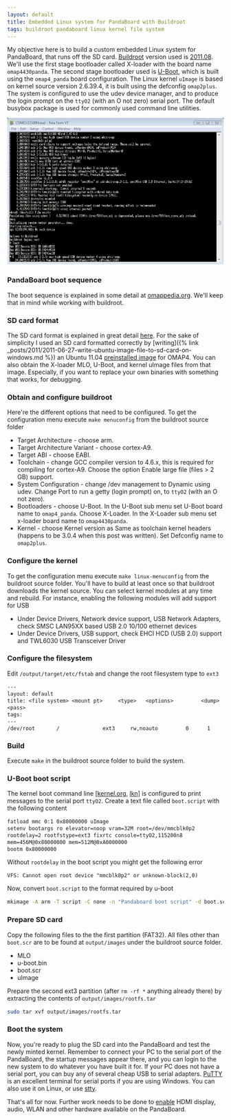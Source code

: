 ```yaml
---
layout: default
title: Embedded Linux system for PandaBoard with Buildroot
tags: buildroot pandaboard linux kernel file system
---
```


My objective here is to build a custom embedded Linux system for PandaBoard, that runs off the SD card. [Buildroot](https://buildroot.org/) version used is [2011.08](https://buildroot.org/download.html). We'll use the first stage bootloader called X-loader with the board name `omap4430panda`. The second stage bootloader used is [U-Boot](http://www.denx.de/wiki/U-Boot), which is built using the `omap4_panda` board configuration. The Linux kernel `uImage` is based on kernel source version 2.6.39.4, it is built using the defconfig `omap2plus`. The system is configured to use the udev device manager, and to produce the login prompt on the `ttyO2` (with an O not zero) serial port. The default busybox package is used for commonly used command line utilities.

![ttyO2](/assets/img/buildroot-pandboard-ttyo2.jpg)

### PandaBoard boot sequence

The boot sequence is explained in some detail at [omappedia.org](http://omappedia.org/wiki/Bootloader_Project). We'll keep that in mind while working with buildroot.

### SD card format

The SD card format is explained in great detail [here](http://omappedia.org/wiki/Minimal-FS_SD_Configuration). For the sake of simplicity I used an SD card formatted correctly by [writing]({% link _posts/2011/2011-06-27-write-ubuntu-image-file-to-sd-card-on-windows.md %}) an Ubuntu 11.04 [preinstalled image](https://wiki.ubuntu.com/ARM/OMAP) for OMAP4. You can also obtain the X-loader MLO, U-Boot, and kernel uImage files from that image. Especially, if you want to replace your own binaries with something that works, for debugging.

### Obtain and configure buildroot

Here're the different options that need to be configured. To get the configuration menu execute `make menuconfig` from the buildroot source folder

* Target Architecture - choose arm.
* Target Architecture Variant - choose cortex-A9.
* Target ABI - choose EABI.
* Toolchain - change GCC compiler version to 4.6.x, this is required for compiling for cortex-A9. Choose the option Enable large file (files > 2 GB) support.
* System Configuration - change /dev management to Dynamic using udev. Change Port to run a getty (login prompt) on, to `ttyO2` (with an O not zero).
* Bootloaders - choose U-Boot. In the U-Boot sub menu set U-Boot board name to `omap4_panda`. Choose X-Loader. In the X-Loader sub menu set x-loader board name to `omap4430panda`.
* Kernel - choose Kernel version as Same as toolchain kernel headers (happens to be 3.0.4 when this post was written). Set Defconfig name to `omap2plus`.

### Configure the kernel

To get the configuration menu execute `make linux-menuconfig` from the buildroot source folder. You'll have to build at least once so that buildroot downloads the kernel source. You can select kernel modules at any time and rebuild. For instance, enabling the following modules will add support for USB

* Under Device Drivers, Network device support, USB Network Adapters, check SMSC LAN95XX based USB 2.0 10/100 ethernet devices
* Under Device Drivers, USB support, check EHCI HCD (USB 2.0) support and TWL6030 USB Transceiver Driver

### Configure the filesystem

Edit `/output/target/etc/fstab` and change the root filesystem type to `ext3`

```text
---
layout: default
title: <file system> <mount pt>     <type>   <options>         <dump> <pass>
tags:
---
/dev/root       /              ext3     rw,noauto         0      1
```

### Build

Execute `make` in the buildroot source folder to build the system.

### U-Boot boot script

The kernel boot command line [[kernel.org](http://www.kernel.org/doc/Documentation/kernel-parameters.txt), [lkn](http://oreilly.com/linux/excerpts/9780596100797/kernel-boot-command-line-parameter-reference.html)] is configured to print messages to the serial port `ttyO2`. Create a text file called `boot.script` with the following content

```text
fatload mmc 0:1 0x80000000 uImage
setenv bootargs ro elevator=noop vram=32M root=/dev/mmcblk0p2 rootdelay=2 rootfstype=ext3 fixrtc console=ttyO2,115200n8 mem=456M@0x80000000 mem=512M@0xA0000000
bootm 0x80000000
```

Without `rootdelay` in the boot script you might get the following error

```text
VFS: Cannot open root device "mmcblk0p2" or unknown-block(2,0)
```

Now, convert `boot.script` to the format required by u-boot

```bash
mkimage -A arm -T script -C none -n "Pandaboard boot script" -d boot.script boot.scr
```

### Prepare SD card

Copy the following files to the the first partition (FAT32). All files other than `boot.scr` are to be found at `output/images` under the buildroot source folder.

* MLO
* u-boot.bin
* boot.scr
* uImage

Prepare the second ext3 partition (after `rm -rf *` anything already there) by extracting the contents of `output/images/rootfs.tar`

```bash
sudo tar xvf output/images/rootfs.tar
```

### Boot the system

Now, you're ready to plug the SD card into the PandaBoard and test the newly minted kernel. Remember to connect your PC to the serial port of the PandaBoard, the startup messages appear there, and you can login to the new system to do whatever you have built it for. If your PC does not have a serial port, you can buy any of several cheap USB to serial adapters. [PuTTY](http://www.chiark.greenend.org.uk/~sgtatham/putty/) is an excellent terminal for serial ports if you are using Windows. You can also use it on Linux, or use [stty](http://www.arduino.cc/playground/Interfacing/LinuxTTY).

That's all for now. Further work needs to be done to [enable](http://elinux.org/Panda_How_to_kernel_3_0_rel) HDMI display, audio, WLAN and other hardware available on the PandaBoard.

